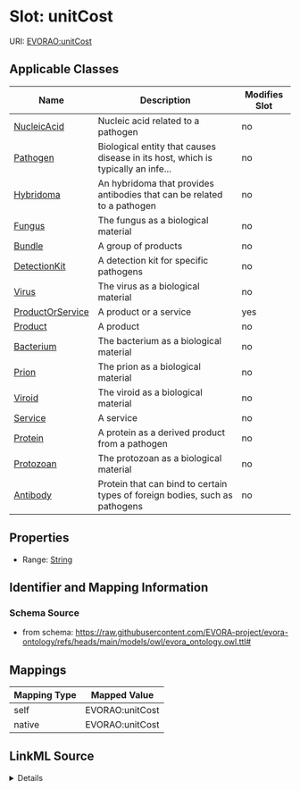 

# Slot: unitCost



URI: [EVORAO:unitCost](https://raw.githubusercontent.com/EVORA-project/evora-ontology/refs/heads/main/models/owl/evora_ontology.owl.ttl#unitCost)



<!-- no inheritance hierarchy -->





## Applicable Classes

| Name | Description | Modifies Slot |
| --- | --- | --- |
| [NucleicAcid](NucleicAcid.md) | Nucleic acid related to a pathogen |  no  |
| [Pathogen](Pathogen.md) | Biological entity that causes disease in its host, which is typically an infe... |  no  |
| [Hybridoma](Hybridoma.md) | An hybridoma that provides antibodies that can be related to a pathogen |  no  |
| [Fungus](Fungus.md) | The fungus as a biological material |  no  |
| [Bundle](Bundle.md) | A group of products |  no  |
| [DetectionKit](DetectionKit.md) | A detection kit for specific pathogens |  no  |
| [Virus](Virus.md) | The virus as a biological material |  no  |
| [ProductOrService](ProductOrService.md) | A product or a service |  yes  |
| [Product](Product.md) | A product |  no  |
| [Bacterium](Bacterium.md) | The bacterium as a biological material |  no  |
| [Prion](Prion.md) | The prion as a biological material |  no  |
| [Viroid](Viroid.md) | The viroid as a biological material |  no  |
| [Service](Service.md) | A service |  no  |
| [Protein](Protein.md) | A protein as a derived product from a pathogen |  no  |
| [Protozoan](Protozoan.md) | The protozoan as a biological material |  no  |
| [Antibody](Antibody.md) | Protein that can bind to certain types of foreign bodies, such as pathogens |  no  |







## Properties

* Range: [String](String.md)





## Identifier and Mapping Information







### Schema Source


* from schema: https://raw.githubusercontent.com/EVORA-project/evora-ontology/refs/heads/main/models/owl/evora_ontology.owl.ttl#




## Mappings

| Mapping Type | Mapped Value |
| ---  | ---  |
| self | EVORAO:unitCost |
| native | EVORAO:unitCost |




## LinkML Source

<details>
```yaml
name: unitCost
from_schema: https://raw.githubusercontent.com/EVORA-project/evora-ontology/refs/heads/main/models/owl/evora_ontology.owl.ttl#
rank: 1000
alias: unitCost
domain_of:
- ProductOrService
range: string

```
</details>